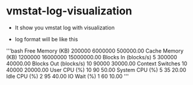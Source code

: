 # vmstat-log-visualization

- It show you vmstat log with visualization

- log format will be like this

'''bash
    Free Memory (KB) 200000 6000000 500000.00
    Cache Memory (KB) 1200000 16000000 15000000.00
    Blocks In (blocks/s) 5 300000 40000.00
    Blocks Out (blocks/s) 10 90000 30000.00
    Context Switches 10 40000 20000.00
    User CPU (%) 10 90 50.00
    System CPU (%) 5 35 20.00
    Idle CPU (%) 2 95 40.00
    IO Wait (%) 1 60 10.00
'''
